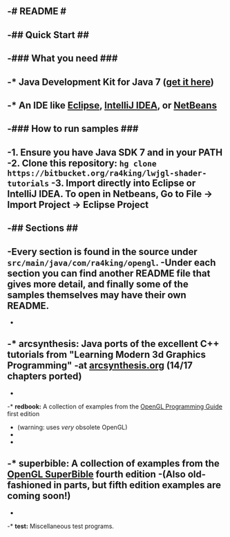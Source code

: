 -# README #
-
-## Quick Start ##
-
-### What you need ###
-
-* Java Development Kit for Java 7 ([get it here](http://www.oracle.com/technetwork/java/javase/downloads/index.html))
-
-* An IDE like [Eclipse](http://eclipse.org), [IntelliJ IDEA](http://jetbrains.com/idea), or [NetBeans](http://netbeans.org)
-
-### How to run samples ###
-
-1. Ensure you have Java SDK 7 and in your PATH
-2. Clone this repository: `hg clone https://bitbucket.org/ra4king/lwjgl-shader-tutorials`
-3. Import directly into Eclipse or IntelliJ IDEA. To open in Netbeans, Go to File -> Import Project -> Eclipse Project
-
-## Sections ##
-
-Every section is found in the source under `src/main/java/com/ra4king/opengl`.
-Under each section you can find another README file that gives more detail, and finally some of the samples themselves may have their own README.
-
-
-* **arcsynthesis:** Java ports of the excellent C++ tutorials from "Learning Modern 3d Graphics Programming"
-at [arcsynthesis.org](http://arcsynthesis.org/gltut) (14/17 chapters ported)
-
-
-* **redbook:** A collection of examples from the [OpenGL Programming Guide](http://www.glprogramming.com/red/) first edition
- (warning: uses _very_ obsolete OpenGL)
-
-
-* **superbible:** A collection of examples from the [OpenGL SuperBible](http://www.starstonesoftware.com/OpenGL/) fourth edition
-(Also old-fashioned in parts, but fifth edition examples are coming soon!)
-
-
-* **test:** Miscellaneous test programs.
